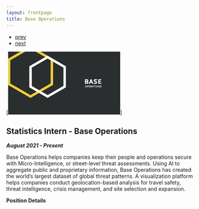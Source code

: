 ```yaml
---
layout: frontpage
title: Base Operations
---
```


<div class="navbar">
  <div class="navbar-inner">
      <ul class="nav">
          <li><a href="courses.html">prev</a></li>
          <li><a href="CryptoTimeSeries.html">next</a></li>
      </ul>
  </div>
</div>

[![Logo](/assets/baseops/BaseOpsDark.png)]

## Statistics Intern - Base Operations 

***August 2021 - Present***

Base Operations helps companies keep their people and operations secure with Micro-Intelligence, or street-level threat assessments. Using AI to aggregate public and proprietary information, Base Operations has created the world’s largest dataset of global threat patterns. A visualization platform helps companies conduct geolocation-based analysis for travel safety, threat intelligence, crisis management, and site selection and expansion.

**Position Details**

